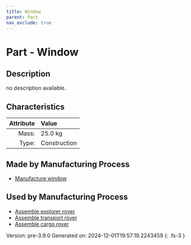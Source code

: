 ```yaml
---
title: Window
parent: Part
nav_exclude: true
---
```

# Part - Window

## Description
no description available.

## Characteristics

| Attribute      | Value |
|--------:|:------|
|Mass:|25.0 kg|
|Type:|Construction|

## Made by Manufacturing Process

- [Manufacture window](../process/manufacture-window.html)

## Used by Manufacturing Process

- [Assemble explorer rover](../process/assemble-explorer-rover.html)
- [Assemble transport rover](../process/assemble-transport-rover.html)
- [Assemble cargo rover](../process/assemble-cargo-rover.html)


Version: pre-3.9.0 Generated on: 2024-12-01T19:57:19.2243459
{: .fs-3 }


